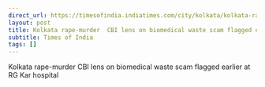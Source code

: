 ```yaml
---
direct_url: https://timesofindia.indiatimes.com/city/kolkata/kolkata-rape-murder-cbi-lens-on-biomedical-waste-scam-flagged-earlier-at-rg-kar/articleshow/112974674.cms
layout: post
title: Kolkata rape-murder  CBI lens on biomedical waste scam flagged earlier at RG Kar hospital
subtitle: Times of India
tags: []
---
```


Kolkata rape-murder  CBI lens on biomedical waste scam flagged earlier at RG Kar hospital
